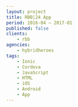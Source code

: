 ```yaml
---
layout: project
title: RBB|24 App
period: 2016-04 – 2017-01
published: false
clients:
    - rbb
agencies:
    - hybridheroes
tags:
    - Ionic
    - Cordova
    - JavaScript
    - HTML
    - iOS
    - Android
    - App
---
```

